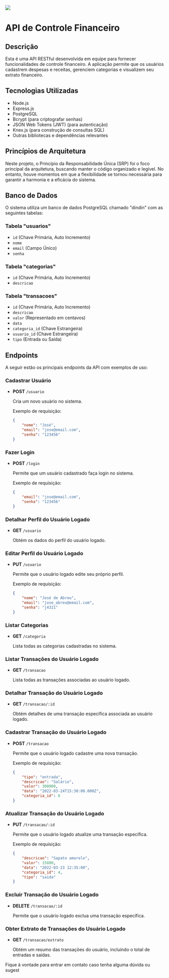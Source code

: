 ![](https://i.imgur.com/xG74tOh.png)

# API de Controle Financeiro

## Descrição

Esta é uma API RESTful desenvolvida em equipe para fornecer funcionalidades de controle financeiro. A aplicação permite que os usuários cadastrem despesas e receitas, gerenciem categorias e visualizem seu extrato financeiro.

## Tecnologias Utilizadas

- Node.js
- Express.js
- PostgreSQL
- Bcrypt (para criptografar senhas)
- JSON Web Tokens (JWT) (para autenticação)
- Knex.js (para construção de consultas SQL)
- Outras bibliotecas e dependências relevantes

## Princípios de Arquitetura

Neste projeto, o Princípio da Responsabilidade Única (SRP) foi o foco principal da arquitetura, buscando manter o código organizado e legível. No entanto, houve momentos em que a flexibilidade se tornou necessária para garantir a harmonia e a eficácia do sistema.

## Banco de Dados

O sistema utiliza um banco de dados PostgreSQL chamado "dindin" com as seguintes tabelas:

### Tabela "usuarios"

- `id` (Chave Primária, Auto Incremento)
- `nome`
- `email` (Campo Único)
- `senha`

### Tabela "categorias"

- `id` (Chave Primária, Auto Incremento)
- `descricao`

### Tabela "transacoes"

- `id` (Chave Primária, Auto Incremento)
- `descricao`
- `valor` (Representado em centavos)
- `data`
- `categoria_id` (Chave Estrangeira)
- `usuario_id` (Chave Estrangeira)
- `tipo` (Entrada ou Saída)

## Endpoints

A seguir estão os principais endpoints da API com exemplos de uso:

### Cadastrar Usuário

- **POST** `/usuario`

  Cria um novo usuário no sistema.

  Exemplo de requisição:

  ```json
  {
      "nome": "José",
      "email": "jose@email.com",
      "senha": "123456"
  }

### Fazer Login

- **POST** `/login`

  Permite que um usuário cadastrado faça login no sistema.

  Exemplo de requisição:

  ```json
  {
      "email": "jose@email.com",
      "senha": "123456"
  }

### Detalhar Perfil do Usuário Logado

- **GET** `/usuario`

  Obtém os dados do perfil do usuário logado.

### Editar Perfil do Usuário Logado

- **PUT** `/usuario`

  Permite que o usuário logado edite seu próprio perfil.

  Exemplo de requisição:

  ```json
  {
      "nome": "José de Abreu",
      "email": "jose_abreu@email.com",
      "senha": "j4321"
  }

### Listar Categorias

- **GET** `/categoria`

  Lista todas as categorias cadastradas no sistema.

### Listar Transações do Usuário Logado

- **GET** `/transacao`

  Lista todas as transações associadas ao usuário logado.

### Detalhar Transação do Usuário Logado

- **GET** `/transacao/:id`

  Obtém detalhes de uma transação específica associada ao usuário logado.

### Cadastrar Transação do Usuário Logado

- **POST** `/transacao`

  Permite que o usuário logado cadastre uma nova transação.

  Exemplo de requisição:

  ```json
  {
      "tipo": "entrada",
      "descricao": "Salário",
      "valor": 300000,
      "data": "2022-03-24T15:30:00.000Z",
      "categoria_id": 6
  }

### Atualizar Transação do Usuário Logado

- **PUT** `/transacao/:id`

  Permite que o usuário logado atualize uma transação específica.

  Exemplo de requisição:

  ```json
  {
      "descricao": "Sapato amarelo",
      "valor": 15800,
      "data": "2022-03-23 12:35:00",
      "categoria_id": 4,
      "tipo": "saida"
  }

### Excluir Transação do Usuário Logado

- **DELETE** `/transacao/:id`

  Permite que o usuário logado exclua uma transação específica.

### Obter Extrato de Transações do Usuário Logado

- **GET** `/transacao/extrato`

  Obtém um resumo das transações do usuário, incluindo o total de entradas e saídas.

Fique à vontade para entrar em contato caso tenha alguma dúvida ou sugest


